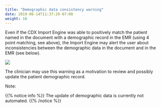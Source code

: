 ```yaml
---
title: "Demographic data consistency warning"
date: 2019-06-14T11:37:29-07:00
weight: 18
---
```


Even if the CDX Import Engine was able to positively match the patient named in the document with a demographic record in the EMR (using 4 point matching, see above), the Import Engine may alert the user about inconsistencies between the demographic data in the document and in the EMR (see below).

![](https://paper-attachments.dropbox.com/s_D8F55B926E14BC491F2DAD18D930CB06AD57C72BB921C2ECDB6B0AA89F2D0027_1558125081142_image.png)


The clinician may use this warning as a motivation to review and possibly update the patient demographic record.

Note:



{{% notice info %}}
The update of demographic data is currently not automated.
{{% /notice %}}
